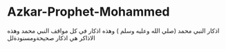 # Azkar-Prophet-Mohammed
اذكار النبي محمد (صلي الله وعليه وسلم ) وهذه اذكار في كل مواقف النبي محمد وهذه الاذاكر هي اذكار صحيحةومسنودةلل
